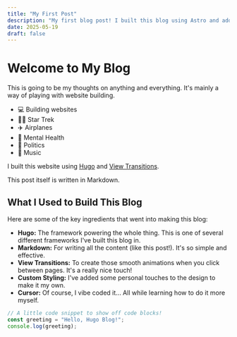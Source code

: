 ```yaml
---
title: "My First Post"
description: "My first blog post! I built this blog using Astro and added cool view transitions."
date: 2025-05-19
draft: false
---
```


# Welcome to My Blog

This is going to be my thoughts on anything and everything. It's mainly a way of playing with website building.

* 💻 Building websites
* 🖖🏽 Star Trek
* ✈️ Airplanes
* 🧠 Mental Health
* 📰 Politics
* 🎹 Music

I built this website using [Hugo](https://gohugo.io/) and [View Transitions](https://developer.mozilla.org/en-US/docs/Web/API/View_Transition_API).

This post itself is written in Markdown.

## What I Used to Build This Blog

Here are some of the key ingredients that went into making this blog:

* **Hugo:** The framework powering the whole thing. This is one of several different frameworks I've built this blog in.
* **Markdown:** For writing all the content (like this post!). It's so simple and effective.
* **View Transitions:** To create those smooth animations when you click between pages. It's a really nice touch!
* **Custom Styling:** I've added some personal touches to the design to make it my own.
* **Cursor:** Of course, I vibe coded it... All while learning how to do it more myself.

```js
// A little code snippet to show off code blocks!
const greeting = "Hello, Hugo Blog!";
console.log(greeting);
```
